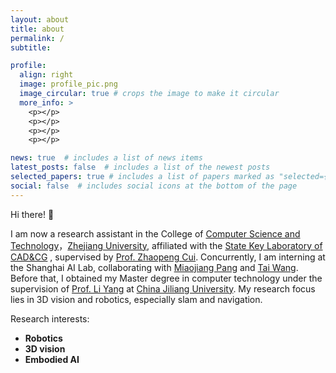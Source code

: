 ```yaml
---
layout: about
title: about
permalink: /
subtitle: 

profile:
  align: right
  image: profile_pic.png
  image_circular: true # crops the image to make it circular
  more_info: >
    <p></p>
    <p></p>
    <p></p>
    <p></p>

news: true  # includes a list of news items
latest_posts: false  # includes a list of the newest posts
selected_papers: true # includes a list of papers marked as "selected={true}"
social: false  # includes social icons at the bottom of the page
---
```


Hi there! 👋

I am now a research assistant in the  College of [Computer Science and Technology](http://www.cs.zju.edu.cn/)，[Zhejiang University](https://www.zju.edu.cn/english/),  affiliated with the [State Key Laboratory of CAD&CG](http://www.cad.zju.edu.cn/index.html) , supervised 
by [Prof. Zhaopeng Cui](https://zhpcui.github.io/).  Concurrently, I am interning at the Shanghai AI Lab, collaborating with [Miaojiang Pang](https://scholar.google.com.hk/citations?user=ssSfKpAAAAAJ&hl=zh-CN) and [Tai Wang](https://scholar.google.com/citations?user=JmbbZWIAAAAJ&hl=zh-CN). Before that, I obtained my Master degree in computer technology under the supervision of  [Prof. Li Yang](https://baike.baidu.com/item/%E6%9D%A8%E5%8A%9B/61160994) at [China Jiliang University](https://www.cjlu.edu.cn/). My research focus lies in 3D vision and robotics, especially slam and navigation.

Research interests:
  - **Robotics**
  - **3D vision**
  - **Embodied AI**
